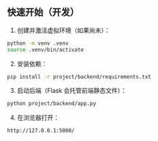 ## 快速开始（开发）

1. 创建并激活虚拟环境（如果尚未）：

```bash
python -m venv .venv
source .venv/bin/activate
```

2. 安装依赖：

```bash
pip install -r project/backend/requirements.txt
```

3. 启动后端（Flask 会托管前端静态文件）：

```bash
python project/backend/app.py
```

4. 在浏览器打开：

```
http://127.0.0.1:5000/